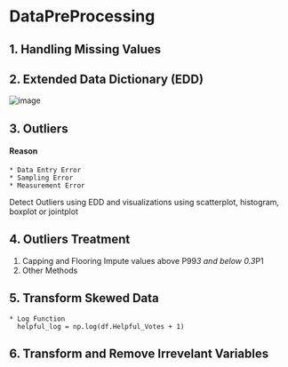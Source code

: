 # DataPreProcessing

## 1. Handling Missing Values

 ## 2. Extended Data Dictionary (EDD)
![image](https://user-images.githubusercontent.com/34093998/87990828-381ab600-cafe-11ea-82e4-1641c32377aa.png)


 ## 3. Outliers 
 #### Reason
    * Data Entry Error
    * Sampling Error
    * Measurement Error
Detect Outliers using EDD and visualizations using scatterplot, histogram, boxplot or jointplot

## 4. Outliers Treatment
1. Capping and Flooring
   Impute values above P99*3 and below 0.3*P1
2. Other Methods
    
## 5. Transform Skewed Data
    * Log Function 
      helpful_log = np.log(df.Helpful_Votes + 1)

## 6. Transform and Remove Irrevelant Variables
 
